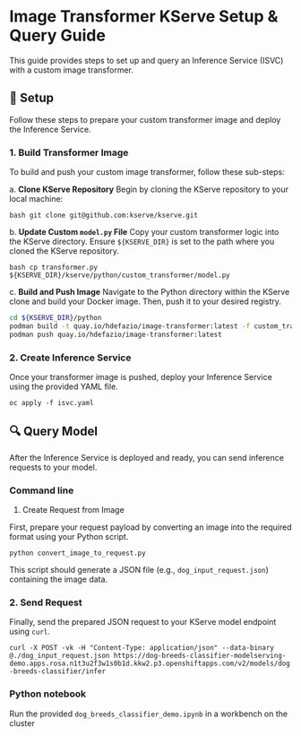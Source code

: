 # Image Transformer KServe Setup & Query Guide

This guide provides steps to set up and query an Inference Service (ISVC) with a custom image transformer.

## 🚀 Setup

Follow these steps to prepare your custom transformer image and deploy the Inference Service.

### 1. Build Transformer Image

To build and push your custom image transformer, follow these sub-steps:

a.  **Clone KServe Repository**
Begin by cloning the KServe repository to your local machine:

`bash git clone git@github.com:kserve/kserve.git `

b.  **Update Custom `model.py` File**
Copy your custom transformer logic into the KServe directory. Ensure `${KSERVE_DIR}` is set to the path where you cloned the KServe repository.

`bash cp transformer.py ${KSERVE_DIR}/kserve/python/custom_transformer/model.py `

c.  **Build and Push Image**
Navigate to the Python directory within the KServe clone and build your Docker image. Then, push it to your desired registry.

```bash 
cd ${KSERVE_DIR}/python 
podman build -t quay.io/hdefazio/image-transformer:latest -f custom_transformer.Dockerfile . 
podman push quay.io/hdefazio/image-transformer:latest
```

### 2. Create Inference Service

Once your transformer image is pushed, deploy your Inference Service using the provided YAML file.

`oc apply -f isvc.yaml`

## 🔍 Query Model

After the Inference Service is deployed and ready, you can send inference requests to your model.

### Command line
1. Create Request from Image

First, prepare your request payload by converting an image into the required format using your Python script.

`python convert_image_to_request.py`

This script should generate a JSON file (e.g., `dog_input_request.json`) containing the image data.

### 2. Send Request

Finally, send the prepared JSON request to your KServe model endpoint using `curl`.

`curl -X POST -vk -H "Content-Type: application/json" --data-binary @./dog_input_request.json https://dog-breeds-classifier-modelserving-demo.apps.rosa.n1t3u2f3w1s0b1d.kkw2.p3.openshiftapps.com/v2/models/dog-breeds-classifier/infer `

### Python notebook
Run the provided `dog_breeds_classifier_demo.ipynb` in a workbench on the cluster
